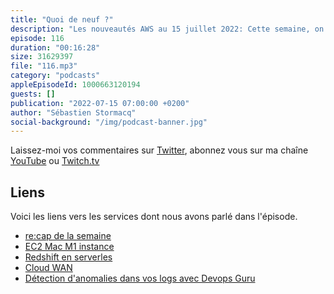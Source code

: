 ```yaml
---
title: "Quoi de neuf ?"
description: "Les nouveautés AWS au 15 juillet 2022: Cette semaine, on parle de Mac M1, de réseaux, de serverless pour les jobs d'analytique et d'une nouvelle façon d'utiliser IAM on-premises."
episode: 116
duration: "00:16:28"
size: 31629397
file: "116.mp3"
category: "podcasts"
appleEpisodeId: 1000663120194
guests: []
publication: "2022-07-15 07:00:00 +0200"
author: "Sébastien Stormacq"
social-background: "/img/podcast-banner.jpg"
---
```


Laissez-moi vos commentaires sur [Twitter](https://twitter.com/sebsto), abonnez vous sur ma chaîne [YouTube](https://www.youtube.com/sebsto) ou [Twitch.tv](https://www.twitch.tv/sebAWS)

## Liens

Voici les liens vers les services dont nous avons parlé dans l'épisode.

- [re:cap de la semaine](https://aws.amazon.com/blogs/aws/aws-week-in-review-july-11/)
- [EC2 Mac M1 instance](https://aws.amazon.com/blogs/aws/new-amazon-ec2-m1-mac-instances/)
- [Redshift en serverles](https://aws.amazon.com/blogs/aws/amazon-redshift-serverless-now-generally-available-with-new-capabilities/)
- [Cloud WAN](https://aws.amazon.com/blogs/aws/new-cloud-wan-a-managed-wan-service/)
- [Détection d'anomalies dans vos logs avec Devops Guru](https://aws.amazon.com/blogs/aws/new-detect-and-resolve-issues-quickly-with-log-anomaly-detection-and-recommendations-from-amazon-devops-guru/)
